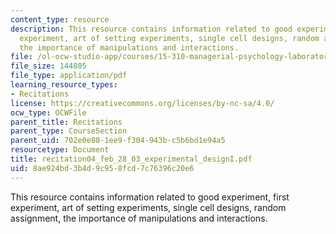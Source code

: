 ```yaml
---
content_type: resource
description: This resource contains information related to good experiment, first
  experiment, art of setting experiments, single cell designs, random assignment,
  the importance of manipulations and interactions.
file: /ol-ocw-studio-app/courses/15-310-managerial-psychology-laboratory-spring-2003/8ae924bd3b4d9c958fcd7c76396c20e6_recitation04_feb_28_03_experimental_designI.pdf
file_size: 144805
file_type: application/pdf
learning_resource_types:
- Recitations
license: https://creativecommons.org/licenses/by-nc-sa/4.0/
ocw_type: OCWFile
parent_title: Recitations
parent_type: CourseSection
parent_uid: 702e0e80-1ee9-f304-943b-c5b6bd1e94a5
resourcetype: Document
title: recitation04_feb_28_03_experimental_designI.pdf
uid: 8ae924bd-3b4d-9c95-8fcd-7c76396c20e6
---
```

This resource contains information related to good experiment, first experiment, art of setting experiments, single cell designs, random assignment, the importance of manipulations and interactions.